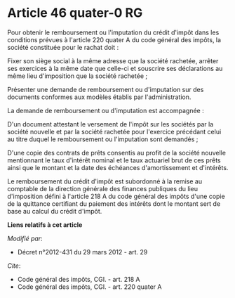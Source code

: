# Article 46 quater-0 RG

Pour obtenir le remboursement ou l'imputation du crédit d'impôt dans les conditions prévues à l'article 220 quater A du code
général des impôts, la société constituée pour le rachat doit : 

Fixer son siège social à la même adresse que la société rachetée, arrêter ses exercices à la même date que celle-ci et
souscrire ses déclarations au même lieu d'imposition que la société rachetée ; 

Présenter une demande de remboursement ou d'imputation sur des documents conformes aux modèles établis par l'administration. 

La demande de remboursement ou d'imputation est accompagnée : 

D'un document attestant le versement de l'impôt sur les sociétés par la société nouvelle et par la société rachetée pour
l'exercice précédant celui au titre duquel le remboursement ou l'imputation sont demandés ; 

D'une copie des contrats de prêts consentis au profit de la société nouvelle mentionnant le taux d'intérêt nominal et le taux
actuariel brut de ces prêts ainsi que le montant et la date des échéances d'amortissement et d'intérêts. 

Le remboursement du crédit d'impôt est subordonné à la remise au      comptable de la direction générale des finances
publiques du lieu d'imposition défini à l'article 218 A du code général des impôts  d'une copie de la quittance certifiant du
paiement des intérêts dont le montant sert de base au calcul du crédit d'impôt.

**Liens relatifs à cet article**

_Modifié par_:

  - Décret n°2012-431  du 29 mars 2012 - art. 29

_Cite_:

  - Code général des impôts, CGI. - art. 218 A
  - Code général des impôts, CGI. - art. 220 quater A
